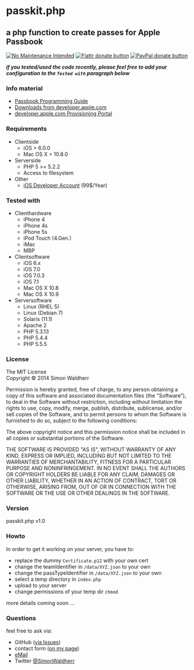 # passkit.php
## a php function to create passes for Apple Passbook

[![No Maintenance Intended](http://unmaintained.tech/badge.svg)](http://unmaintained.tech/)
[![Flattr donate button](https://raw.github.com/balupton/flattr-buttons/master/badge-89x18.gif)](https://flattr.com/submit/auto?user_id=SimonWaldherr&url=http%3A%2F%2Fgithub.com%2FSimonWaldherr%2Fpasskit.php "Donate monthly to this project using Flattr")
[![PayPal donate button](https://img.shields.io/badge/donate%20via-paypal-blue.svg)](https://www.paypal.me/SimonWaldherr "Donate to this project via PayPal.me")  

***if you tested/used the code recently, please feel free to add your configuration to the ```Tested with``` paragraph below***

### Info material

* [Passbook Programming Guide](https://developer.apple.com/library/prerelease/ios/#documentation/UserExperience/Conceptual/PassKit_PG/)
* [Downloads from developer.apple.com](https://developer.apple.com/downloads/index.action?name=Passbook)
* [developer.apple.com Provisioning Portal](https://developer.apple.com/ios/manage/passtypeids/ios/manage)

### Requirements

* Clientside
	* iOS > 6.0.0
	* Mac OS X > 10.8.0
* Serverside
	* PHP 5 >= 5.2.2
	* Access to filesystem
* Other
	* [iOS Developer Account](https://developer.apple.com/devcenter/ios/index.action) (99$/Year)

### Tested with

* Clienthardware
	* iPhone 4
	* iPhone 4s
	* iPhone 5s
	* iPod Touch (4.Gen.)
	* iMac
	* MBP
* Clientsoftware
	* iOS 6.x
	* iOS 7.0
	* iOS 7.0.3
	* iOS 7.1
	* Mac OS X 10.8
	* Mac OS X 10.9
* Serversoftware
	* Linux (RHEL 5)
	* Linux (Debian 7)
	* Solaris (11.1)
	* Apache 2
	* PHP 5.3.13
	* PHP 5.4.4
	* PHP 5.5.5

### License

The MIT License  
Copyright © 2014 Simon Waldherr  

Permission is hereby granted, free of charge, to any person obtaining a copy of this software and associated documentation files (the "Software"), to deal in the Software without restriction, including without limitation the rights to use, copy, modify, merge, publish, distribute, sublicense, and/or sell copies of the Software, and to permit persons to whom the Software is furnished to do so, subject to the following conditions:

The above copyright notice and this permission notice shall be included in all copies or substantial portions of the Software.

THE SOFTWARE IS PROVIDED "AS IS", WITHOUT WARRANTY OF ANY KIND, EXPRESS OR IMPLIED, INCLUDING BUT NOT LIMITED TO THE WARRANTIES OF MERCHANTABILITY, FITNESS FOR A PARTICULAR PURPOSE AND NONINFRINGEMENT. IN NO EVENT SHALL THE AUTHORS OR COPYRIGHT HOLDERS BE LIABLE FOR ANY CLAIM, DAMAGES OR OTHER LIABILITY, WHETHER IN AN ACTION OF CONTRACT, TORT OR OTHERWISE, ARISING FROM, OUT OF OR IN CONNECTION WITH THE SOFTWARE OR THE USE OR OTHER DEALINGS IN THE SOFTWARE.

### Version

passkit.php v1.0

### Howto

In order to get it working on your server, you have to:
* replace the dummy ```Certificate.p12``` with your own cert
* change the teamIdentifier in ```/data/XYZ.json``` to your own
* change the passTypeIdentifier in ```/data/XYZ.json``` to your own
* select a temp directory in ```index.php```
* upload to your server
* change permissions of your temp dir ```chmod```

more details coming soon ...   

### Questions

feel free to ask via:

* GitHub ([via Issues](https://github.com/SimonWaldherr/passkit.php/issues))
* contact form ([on my page](http://simon.waldherr.eu/))
* [eMail](mailto:contact@simonwaldherr.de)
* Twitter [@SimonWaldherr](http://twitter.com/simonwaldherr)

